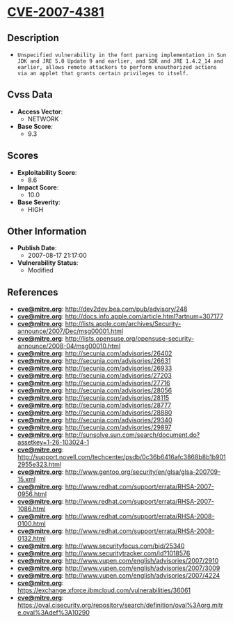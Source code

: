 
# [CVE-2007-4381](https://cve.mitre.org/cgi-bin/cvename.cgi?name=CVE-2007-4381)

## Description

- `Unspecified vulnerability in the font parsing implementation in Sun JDK and JRE 5.0 Update 9 and earlier, and SDK and JRE 1.4.2_14 and earlier, allows remote attackers to perform unauthorized actions via an applet that grants certain privileges to itself.`

## Cvss Data

- **Access Vector**:
  - NETWORK
- **Base Score**:
  - 9.3

## Scores

- **Exploitability Score**:
  - 8.6
- **Impact Score**:
  - 10.0
- **Base Severity**:
  - HIGH

## Other Information

- **Publish Date**:
  - 2007-08-17 21:17:00
- **Vulnerability Status**:
  - Modified

## References

- **cve@mitre.org**: http://dev2dev.bea.com/pub/advisory/248
- **cve@mitre.org**: http://docs.info.apple.com/article.html?artnum=307177
- **cve@mitre.org**: http://lists.apple.com/archives/Security-announce/2007/Dec/msg00001.html
- **cve@mitre.org**: http://lists.opensuse.org/opensuse-security-announce/2008-04/msg00010.html
- **cve@mitre.org**: http://secunia.com/advisories/26402
- **cve@mitre.org**: http://secunia.com/advisories/26631
- **cve@mitre.org**: http://secunia.com/advisories/26933
- **cve@mitre.org**: http://secunia.com/advisories/27203
- **cve@mitre.org**: http://secunia.com/advisories/27716
- **cve@mitre.org**: http://secunia.com/advisories/28056
- **cve@mitre.org**: http://secunia.com/advisories/28115
- **cve@mitre.org**: http://secunia.com/advisories/28777
- **cve@mitre.org**: http://secunia.com/advisories/28880
- **cve@mitre.org**: http://secunia.com/advisories/29340
- **cve@mitre.org**: http://secunia.com/advisories/29897
- **cve@mitre.org**: http://sunsolve.sun.com/search/document.do?assetkey=1-26-103024-1
- **cve@mitre.org**: http://support.novell.com/techcenter/psdb/0c36b6416afc3868b8b1b9012955e323.html
- **cve@mitre.org**: http://www.gentoo.org/security/en/glsa/glsa-200709-15.xml
- **cve@mitre.org**: http://www.redhat.com/support/errata/RHSA-2007-0956.html
- **cve@mitre.org**: http://www.redhat.com/support/errata/RHSA-2007-1086.html
- **cve@mitre.org**: http://www.redhat.com/support/errata/RHSA-2008-0100.html
- **cve@mitre.org**: http://www.redhat.com/support/errata/RHSA-2008-0132.html
- **cve@mitre.org**: http://www.securityfocus.com/bid/25340
- **cve@mitre.org**: http://www.securitytracker.com/id?1018576
- **cve@mitre.org**: http://www.vupen.com/english/advisories/2007/2910
- **cve@mitre.org**: http://www.vupen.com/english/advisories/2007/3009
- **cve@mitre.org**: http://www.vupen.com/english/advisories/2007/4224
- **cve@mitre.org**: https://exchange.xforce.ibmcloud.com/vulnerabilities/36061
- **cve@mitre.org**: https://oval.cisecurity.org/repository/search/definition/oval%3Aorg.mitre.oval%3Adef%3A10290
